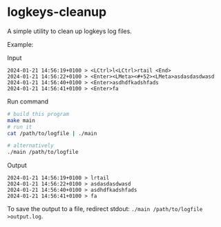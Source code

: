 # logkeys-cleanup

A simple utility to clean up logkeys log files.

Example:

Input
```
2024-01-21 14:56:19+0100 > <LCtrl>l<LCtrl>rtail <End>
2024-01-21 14:56:22+0100 > <Enter><LMeta><#+52><LMeta>asdasdasdwasd
2024-01-21 14:56:40+0100 > <Enter>asdhdfkadshfads
2024-01-21 14:56:41+0100 > <Enter>fa
```

Run command
```sh
# build this program
make main
# run it
cat /path/to/logfile | ./main

# alternatively
./main /path/to/logfile
```

Output
```
2024-01-21 14:56:19+0100 > lrtail 
2024-01-21 14:56:22+0100 > asdasdasdwasd
2024-01-21 14:56:40+0100 > asdhdfkadshfads
2024-01-21 14:56:41+0100 > fa
```

To save the output to a file, redirect stdout: `./main /path/to/logfile >output.log`.
